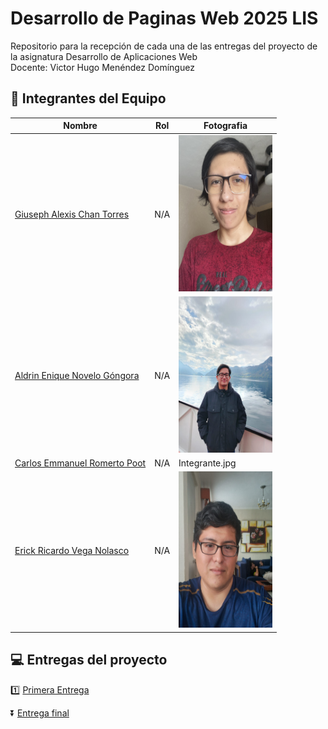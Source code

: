 # Desarrollo de Paginas Web 2025 LIS
Repositorio para la recepción de cada una de las entregas del proyecto de la asignatura Desarrollo de Aplicaciones Web
<br> Docente: Victor Hugo Menéndez Domínguez

## :baby_chick: Integrantes del Equipo

| Nombre | Rol | Fotografia |
|--------|-----|------------|
| [Giuseph Alexis Chan Torres](https://github.com/CarlosRomero123)| N/A | <img src="Assets/Giuseph_Chan.jpg" width="150" height="250"/> |
| [Aldrin Enique Novelo Góngora](https://github.com/Aldrin1710)| N/A | <img src="/Assets/AldrinNovelo.jpg" width="150" height="250"/>|
| [Carlos Emmanuel Romerto Poot](https://github.com/CarlosRomero123)| N/A |Integrante.jpg |
| [Erick Ricardo Vega Nolasco](https://pages.github.com/)| N/A |  <img src="/Assets/Erick2.jpg" width="150" height="250"/>|


##  :computer: Entregas del proyecto

:one: [Primera Entrega](https://github.com/Aldrin1710/Desarrollo-de-Paginas-Web-2025-/blob/main/Entregas/Primera%20Entrega)

:arrow_double_down: [Entrega final](https://github.com/Aldrin1710/Desarrollo-de-Paginas-Web-2025-/blob/main/Entregas/Entrega%20Final)
